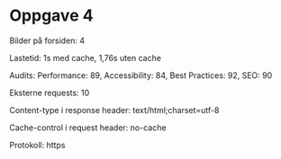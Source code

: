 # Oppgave 4

Bilder på forsiden: 4

Lastetid: 1s med cache, 1,76s uten cache

Audits: Performance: 89, Accessibility: 84, Best Practices: 92, SEO: 90

Eksterne requests: 10

Content-type i response header: text/html;charset=utf-8

Cache-control i request header: no-cache

Protokoll: https
